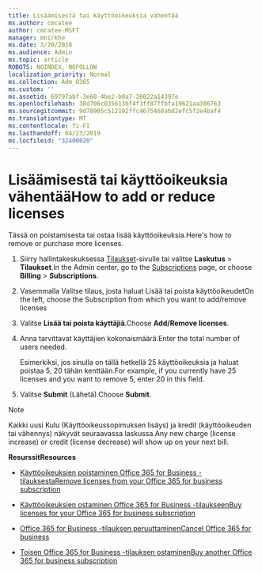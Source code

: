 ```yaml
---
title: Lisäämisestä tai käyttöoikeuksia vähentää
ms.author: cmcatee
author: cmcatee-MSFT
manager: mnirkhe
ms.date: 3/20/2018
ms.audience: Admin
ms.topic: article
ROBOTS: NOINDEX, NOFOLLOW
localization_priority: Normal
ms.collection: Adm_O365
ms.custom: ''
ms.assetid: 69797abf-3e60-4be2-b0a7-26022a14397e
ms.openlocfilehash: 38d706c035613bf4f3ff87ffbfa19621aa386763
ms.sourcegitcommit: 9d78905c512192ffc4675468abd2efc5f2e4baf4
ms.translationtype: MT
ms.contentlocale: fi-FI
ms.lasthandoff: 04/23/2019
ms.locfileid: "32400020"
---
```

# <a name="how-to-add-or-reduce-licenses"></a><span data-ttu-id="83de0-102">Lisäämisestä tai käyttöoikeuksia vähentää</span><span class="sxs-lookup"><span data-stu-id="83de0-102">How to add or reduce licenses</span></span>

<span data-ttu-id="83de0-103">Tässä on poistamisesta tai ostaa lisää käyttöoikeuksia.</span><span class="sxs-lookup"><span data-stu-id="83de0-103">Here's how to remove or purchase more licenses.</span></span>
  
1. <span data-ttu-id="83de0-104">Siirry hallintakeskuksessa [Tilaukset](https://go.microsoft.com/fwlink/p/?linkid=842054)-sivulle tai valitse **Laskutus** \> **Tilaukset**.</span><span class="sxs-lookup"><span data-stu-id="83de0-104">In the Admin center, go to the [Subscriptions](https://go.microsoft.com/fwlink/p/?linkid=842054) page, or choose **Billing** \> **Subscriptions**.</span></span>
    
2. <span data-ttu-id="83de0-105">Vasemmalla Valitse tilaus, josta haluat Lisää tai poista käyttöoikeudet</span><span class="sxs-lookup"><span data-stu-id="83de0-105">On the left, choose the Subscription from which you want to add/remove licenses</span></span>
    
3. <span data-ttu-id="83de0-106">Valitse **Lisää tai poista käyttäjiä**.</span><span class="sxs-lookup"><span data-stu-id="83de0-106">Choose **Add/Remove licenses**.</span></span>
    
4. <span data-ttu-id="83de0-107">Anna tarvittavat käyttäjien kokonaismäärä.</span><span class="sxs-lookup"><span data-stu-id="83de0-107">Enter the total number of users needed.</span></span>
    
    <span data-ttu-id="83de0-108">Esimerkiksi, jos sinulla on tällä hetkellä 25 käyttöoikeuksia ja haluat poistaa 5, 20 tähän kenttään.</span><span class="sxs-lookup"><span data-stu-id="83de0-108">For example, if you currently have 25 licenses and you want to remove 5, enter 20 in this field.</span></span>
    
5. <span data-ttu-id="83de0-109">Valitse **Submit** (Lähetä).</span><span class="sxs-lookup"><span data-stu-id="83de0-109">Choose **Submit**.</span></span>
    
> [!NOTE]
> <span data-ttu-id="83de0-110">Kaikki uusi Kulu (Käyttöoikeussopimuksen lisäys) ja kredit (käyttöoikeuden tai vähennys) näkyvät seuraavassa laskussa.</span><span class="sxs-lookup"><span data-stu-id="83de0-110">Any new charge (license increase) or credit (license decrease) will show up on your next bill.</span></span> 
  
 <span data-ttu-id="83de0-111">**Resurssit**</span><span class="sxs-lookup"><span data-stu-id="83de0-111">**Resources**</span></span>
  
- [<span data-ttu-id="83de0-112">Käyttöoikeuksien poistaminen Office 365 for Business -tilauksesta</span><span class="sxs-lookup"><span data-stu-id="83de0-112">Remove licenses from your Office 365 for business subscription</span></span>](https://support.office.com/article/9c64d127-e2dd-4ecc-81f5-2f87e5a74803)
    
- [<span data-ttu-id="83de0-113">Käyttöoikeuksien ostaminen Office 365 for Business -tilaukseen</span><span class="sxs-lookup"><span data-stu-id="83de0-113">Buy licenses for your Office 365 for business subscription</span></span>](https://support.office.com/article/36081d8d-b3fa-4948-8c34-e217bba825e1)
    
- [<span data-ttu-id="83de0-114">Office 365 for Business -tilauksen peruuttaminen</span><span class="sxs-lookup"><span data-stu-id="83de0-114">Cancel Office 365 for business</span></span>](https://support.office.com/article/b1bc0bef-4608-4601-813a-cdd9f746709a)
    
- [<span data-ttu-id="83de0-115">Toisen Office 365 for Business -tilauksen ostaminen</span><span class="sxs-lookup"><span data-stu-id="83de0-115">Buy another Office 365 for business subscription</span></span>](https://support.office.com/article/fab3b86c-3359-4042-8692-5d4dc7550b7c)
    

